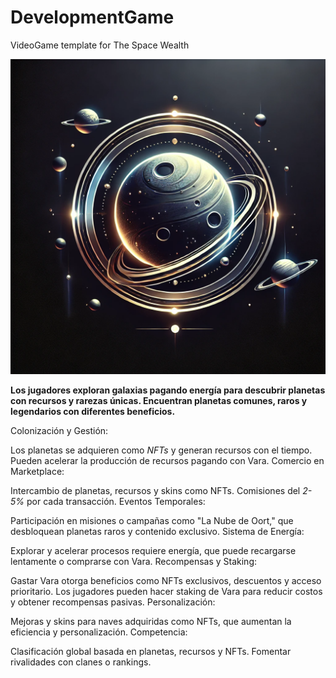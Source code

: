 # DevelopmentGame
VideoGame template for The Space Wealth

![image](./GitHubPhoto.png
)


**Los jugadores exploran galaxias pagando energía para descubrir planetas con recursos y rarezas únicas.
Encuentran planetas comunes, raros y legendarios con diferentes beneficios.**

Colonización y Gestión:

Los planetas se adquieren como _NFTs_ y generan recursos con el tiempo.
Pueden acelerar la producción de recursos pagando con Vara.
Comercio en Marketplace:

Intercambio de planetas, recursos y skins como NFTs.
Comisiones del _2-5%_ por cada transacción.
Eventos Temporales:

Participación en misiones o campañas como "La Nube de Oort," que desbloquean planetas raros y contenido exclusivo.
Sistema de Energía:

Explorar y acelerar procesos requiere energía, que puede recargarse lentamente o comprarse con Vara.
Recompensas y Staking:

Gastar Vara otorga beneficios como NFTs exclusivos, descuentos y acceso prioritario.
Los jugadores pueden hacer staking de Vara para reducir costos y obtener recompensas pasivas.
Personalización:

Mejoras y skins para naves adquiridas como NFTs, que aumentan la eficiencia y personalización.
Competencia:

Clasificación global basada en planetas, recursos y NFTs.
Fomentar rivalidades con clanes o rankings.
